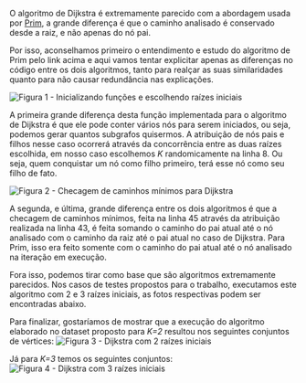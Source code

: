 O algoritmo de Dijkstra é extremamente parecido com a abordagem usada por [Prim](https://andrecgro.github.io/Grafos-UFSCAR-2017-2/mst.html), a grande diferença é que o caminho analisado é conservado desde a raiz, e não apenas do nó pai.

Por isso, aconselhamos primeiro o entendimento e estudo do algoritmo de Prim pelo link acima e aqui vamos tentar explicitar apenas as diferenças no código entre os dois algoritmos, tanto para realçar as suas similaridades quanto para não causar redundância nas explicações.

![Figura 1 - Inicializando funções e escolhendo raízes iniciais](https://puu.sh/yHeC4/672d9dbf70.png)  

A primeira grande diferença desta função implementada para o algoritmo de Dijkstra é que ele pode conter vários nós para serem iniciados, ou seja, podemos gerar quantos subgrafos quisermos. A atribuição de nós pais e filhos nesse caso ocorrerá através da concorrência entre as duas raízes escolhida, em nosso caso escolhemos *K* randomicamente na linha 8. Ou seja, quem conquistar um nó como filho primeiro, terá esse nó como seu filho de fato.

![Figura 2 - Checagem de caminhos mínimos para Dijkstra](https://puu.sh/yHeMQ/e1d4299e1c.png)

A segunda, e última, grande diferença entre os dois algoritmos é que a checagem de caminhos mínimos, feita na linha 45 através da atribuição realizada na linha 43, é feita somando o caminho do pai atual até o nó analisado com o caminho da raiz até o pai atual no caso de Dijkstra. Para Prim, isso era feito somente com o caminho do pai atual até o nó analisado na iteração em execução.

Fora isso, podemos tirar como base que são algoritmos extremamente parecidos. Nos casos de testes propostos para o trabalho, executamos este algoritmo com 2 e 3 raízes iniciais, as fotos respectivas podem ser encontradas abaixo.

Para finalizar, gostaríamos de mostrar que a execução do algoritmo elaborado no dataset proposto para *K=2* resultou nos seguintes conjuntos de vértices:
![Figura 3 - Dijkstra com 2 raízes iniciais](https://puu.sh/yHfJs/4d882fe8dd.png)

Já para *K=3* temos os seguintes conjuntos:
![Figura 4 - Dijkstra com 3 raízes iniciais](https://puu.sh/yHfLc/4b5ea0771e.png)